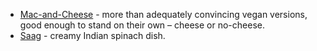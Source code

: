 * [Mac-and-Cheese](mac-and-cheese.md) - more than adequately convincing vegan versions, good enough to stand on their own – cheese or no-cheese.
* [Saag](saag.md) - creamy Indian spinach dish.
